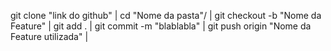 git clone "link do github" |
cd "Nome da pasta"/ |
git checkout -b "Nome da Feature" |
git add . |
git commit -m "blablabla" |
git push origin "Nome da Feature utilizada" |

